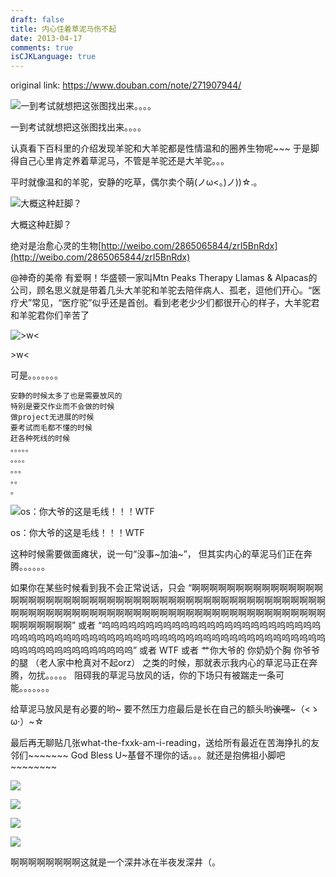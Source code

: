 ```yaml
---
draft: false
title: 内心住着草泥马伤不起
date: 2013-04-17
comments: true
isCJKLanguage: true
---
```


original link: https://www.douban.com/note/271907944/

![一到考试就想把这张图找出来。。。。](../../assets/images/20130417/p8428138.jpg)

一到考试就想把这张图找出来。。。。



认真看下百科里的介绍发现羊驼和大羊驼都是性情温和的圈养生物呢~~~
于是脚得自己心里肯定养着草泥马，不管是羊驼还是大羊驼。。。

平时就像温和的羊驼，安静的吃草，偶尔卖个萌(ノω<。)ノ))☆.。

![大概这种赶脚？](../../assets/images/20130417/p8428179.jpg)

大概这种赶脚？



绝对是治愈心灵的生物[http://weibo.com/2865065844/zrI5BnRdx](http://weibo.com/2865065844/zrI5BnRdx)

@神奇的美帝
有爱啊！华盛顿一家叫Mtn Peaks Therapy Llamas & Alpacas的公司，顾名思义就是带着几头大羊驼和羊驼去陪伴病人、孤老，逗他们开心。“医疗犬”常见，“医疗驼”似乎还是首创。看到老老少少们都很开心的样子，大羊驼君和羊驼君你们辛苦了

![>w<](../../assets/images/20130417/p8428207.jpg)

\>w<



可是。。。。。。。

    安静的时候太多了也是需要放风的
    特别是要交作业而不会做的时候
    做project无进展的时候
    要考试而毛都不懂的时候
    赶各种死线的时候
    。。。。。
    。。。。
    。。。
    。。
    。



![os：你大爷的这是毛线！！！WTF](../../assets/images/20130417/p8428203.jpg)

os：你大爷的这是毛线！！！WTF



这种时候需要做面瘫状，说一句“没事~加油~”，
但其实内心的草泥马们正在奔腾。。。。。。

如果你在某些时候看到我不会正常说话，只会
“啊啊啊啊啊啊啊啊啊啊啊啊啊啊啊啊啊啊啊啊啊啊啊啊啊啊啊啊啊啊啊啊啊啊啊啊啊啊啊啊啊啊啊啊啊啊啊啊啊啊啊啊啊啊啊啊啊啊啊啊啊啊啊啊啊啊啊啊啊啊啊啊啊啊啊啊啊啊啊啊啊啊啊啊啊啊啊啊啊啊啊啊啊啊”
或者
“呜呜呜呜呜呜呜呜呜呜呜呜呜呜呜呜呜呜呜呜呜呜呜呜呜呜呜呜呜呜呜呜呜呜呜呜呜呜呜呜呜呜呜呜呜呜呜呜呜呜呜呜呜呜呜呜呜呜呜呜呜呜呜呜呜呜呜呜呜呜呜呜呜呜呜”
或者
WTF
或者
艹你大爷的 你奶奶个胸 你爷爷的腿 （老人家中枪真对不起orz）
之类的时候，那就表示我内心的草泥马正在奔腾，勿扰。。。。。
阻碍我的草泥马放风的话，你的下场只有被踹走一条可能。。。。。。。



给草泥马放风是有必要的哟~
要不然压力痘最后是长在自己的额头哟~~诶嘿~~~（<ゝω·）~☆



最后再无聊贴几张what-the-fxxk-am-i-reading，送给所有最近在苦海挣扎的友邻们~~~~~~~
God Bless U~基督不理你的话。。。就还是抱佛祖小脚吧~~~~~~~~


![](../../assets/images/20130417/p8428216.jpg)




![](../../assets/images/20130417/p8428218.jpg)



![](../../assets/images/20130417/p8428219.jpg)




![](../../assets/images/20130417/p8428222.jpg)





啊啊啊啊啊啊啊啊这就是一个深井冰在半夜发深井（。

